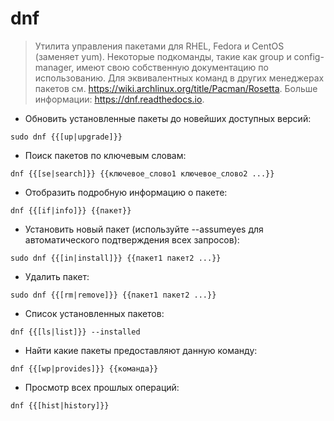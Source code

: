 # dnf

> Утилита управления пакетами для RHEL, Fedora и CentOS (заменяет yum).
> Некоторые подкоманды, такие как group и config-manager, имеют свою собственную документацию по использованию.
> Для эквивалентных команд в других менеджерах пакетов см. https://wiki.archlinux.org/title/Pacman/Rosetta.
> Больше информации: <https://dnf.readthedocs.io>.

- Обновить установленные пакеты до новейших доступных версий:

`sudo dnf {{[up|upgrade]}}`

- Поиск пакетов по ключевым словам:

`dnf {{[se|search]}} {{ключевое_слово1 ключевое_слово2 ...}}`

- Отобразить подробную информацию о пакете:

`dnf {{[if|info]}} {{пакет}}`

- Установить новый пакет (используйте --assumeyes для автоматического подтверждения всех запросов):

`sudo dnf {{[in|install]}} {{пакет1 пакет2 ...}}`

- Удалить пакет:

`sudo dnf {{[rm|remove]}} {{пакет1 пакет2 ...}}`

- Список установленных пакетов:

`dnf {{[ls|list]}} --installed`

- Найти какие пакеты предоставляют данную команду:

`dnf {{[wp|provides]}} {{команда}}`

- Просмотр всех прошлых операций:

`dnf {{[hist|history]}}`
